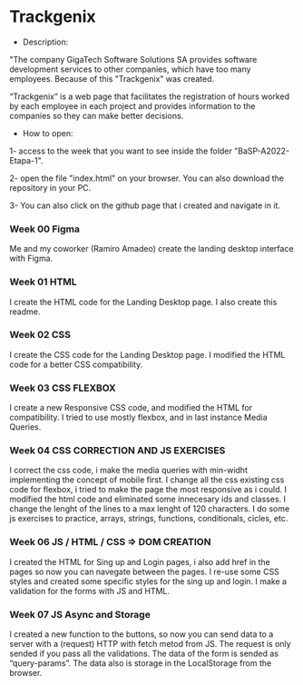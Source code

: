 # Trackgenix
- Description:

"The company GigaTech Software Solutions SA provides software development services to other
 companies, which have too many employees. Because of this "Trackgenix" was created.

“Trackgenix” is a web page that facilitates the registration of hours worked by each employee
 in each project and provides information to the companies so they can make better decisions.


- How to open:

1- access to the week that you want to see inside the folder "BaSP-A2022-Etapa-1".

2- open the file "index.html" on your browser. You can also download the repository in your PC.

3- You can also click on the github page that i created and navigate in it.

### Week 00 Figma
Me and my coworker (Ramiro Amadeo) create the landing desktop interface with Figma.
### Week 01 HTML
I create the HTML code for the Landing Desktop page.
I also create this readme.
### Week 02 CSS
I create the CSS code for the Landing Desktop page.
I modified the HTML code for a better CSS compatibility.
### Week 03 CSS FLEXBOX
I create a new Responsive CSS code, and modified the HTML for compatibility.
I tried to use mostly flexbox, and in last instance Media Queries.
### Week 04 CSS CORRECTION AND JS EXERCISES
I correct the css code, i make the media queries with min-widht implementing the concept of mobile first.
I change all the css existing css code for flexbox, i tried to make the page the most responsive as i could.
I modified the html code and eliminated some innecesary ids and classes. I change the lenght of the lines to
a max lenght of 120 characters.
I do some js exercises to practice, arrays, strings, functions, conditionals, cicles, etc.
### Week 06 JS / HTML / CSS => DOM CREATION
I created the HTML for Sing up and Login pages, i also add href in the pages so now you can navegate between the pages.
I re-use some CSS styles and created some specific styles for the sing up and login.
I make a validation for the forms with JS and HTML.
### Week 07 JS Async and Storage
I created a new function to the buttons, so now you can send data to a server with a (request) HTTP with fetch metod from JS.
The request is only sended if you pass all the validations. The data of the form is sended as “query-params”.
The data also is storage in the LocalStorage from the browser.